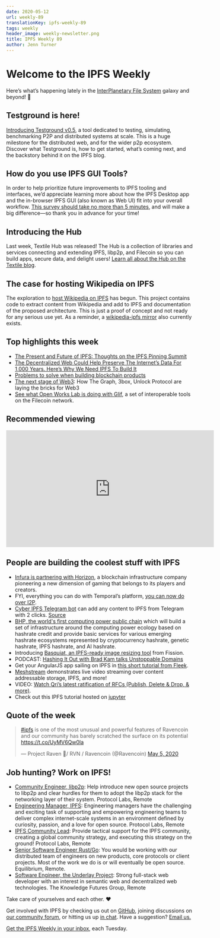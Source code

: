```yaml
---
date: 2020-05-12
url: weekly-89
translationKey: ipfs-weekly-89
tags: weekly
header_image: weekly-newsletter.png
title: IPFS Weekly 89
author: Jenn Turner
---
```


# Welcome to the IPFS Weekly

Here’s what’s happening lately in the [InterPlanetary File System](https://ipfs.io/) galaxy and beyond! 🚀


## Testground is here!
[Introducing Testground v0.5](https://blog.ipfs.io/2020-05-06-launching-testground/), a tool dedicated to testing, simulating, benchmarking P2P and distributed systems at scale. This is a huge milestone for the distributed web, and for the wider p2p ecosystem. Discover what Testground is, how to get started, what’s coming next, and the backstory behind it on the IPFS blog.


## How do you use IPFS GUI Tools?
In order to help prioritize future improvements to IPFS tooling and interfaces, we’d appreciate learning more about how the IPFS Desktop app and the in-browser IPFS GUI (also known as Web UI) fit into your overall workflow. [This survey should take no more than 5 minutes](https://forms.gle/c6gHP1pVtwtRpzdP7), and will make a big difference—so thank you in advance for your time!

## Introducing the Hub
Last week, Textile Hub was released! The Hub is a collection of libraries and services connecting and extending IPFS, libp2p, and Filecoin so you can build apps, secure data, and delight users! [Learn all about the Hub on the Textile blog](https://blog.textile.io/announcing-the-textile-protocol-hub/). 

## The case for hosting Wikipedia on IPFS
The exploration to [host Wikipedia on IPFS](https://github.com/santhoshtr/wikipedia-ipfs) has begun. This project contains code to extract content from Wikipedia and add to IPFS and documentation of the proposed architecture. This is just a proof of concept and not ready for any serious use yet. As a reminder, a [wikipedia-ipfs mirror](https://github.com/ipfs/distributed-wikipedia-mirror) also currently exists.


## Top highlights this week
* [The Present and Future of IPFS: Thoughts on the IPFS Pinning Summit](https://codeclimbing.com/the-present-and-future-of-ipfs-thoughts-on-the-ipfs-pinning-summit/)
* [The Decentralized Web Could Help Preserve The Internet’s Data For 1,000 Years. Here’s Why We Need IPFS To Build It](https://www.techdirt.com/articles/20200504/16050844431/decentralized-web-could-help-preserve-internets-data-1000-years-heres-why-we-need-ipfs-to-build-it.shtml#comments)
* [Problems to solve when building blockchain products](https://medium.com/nirman-tech-blog/problems-to-solve-when-building-blockchain-products-4af3e5cd7f6b)
* [The next stage of Web3](https://flynnjamm.substack.com/p/the-next-stage-of-web3): How The Graph, 3box, Unlock Protocol are laying the bricks for Web3
* [See what Open Works Lab is doing with Glif](https://filecoin.io/blog/community-jonathan-schwartz-owl/), a set of interoperable tools on the Filecoin network.


## Recommended viewing
<iframe width="560" height="315" src="https://www.youtube.com/embed/6b8OANmw2kM" frameborder="0" allow="accelerometer; autoplay; encrypted-media; gyroscope; picture-in-picture" allowfullscreen></iframe>


## People are building the coolest stuff with IPFS
* [Infura is partnering with Horizon](https://infura.io/customers/skyweaver), a blockchain infrastructure company pioneering a new dimension of gaming that belongs to its players and creators.
* FYI, everything you can do with Temporal’s platform, [you can now do over I2P](https://medium.com/temporal-cloud/temporal-i2p-infrastructure-refresh-52fe40751f8b).
* [Cyber IPFS Telegram bot](http://t.me/cyberdBot) can add any content to IPFS from Telegram with 2 clicks. [Source](https://github.com/Snedashkovsky/cyberdBot) 
* [BHP, the world's first computing power public chain](https://finance.yahoo.com/news/ecology-bhp-public-chain-begun-151000655.html) which will build a set of infrastructure around the computing power ecology based on hashrate credit and provide basic services for various emerging hashrate ecosystems represented by cryptocurrency hashrate, genetic hashrate, IPFS hashrate, and AI hashrate.
* Introducing [Basquiat, an IPFS-ready image resizing tool](https://talk.fission.codes/t/basquiat-an-ipfs-ready-image-resizing-tool/612) from Fission.
* PODCAST: [Hashing It Out with Brad Kam talks Unstoppable Domains](https://medium.com/unstoppabledomains/hashing-it-out-with-brad-kam-transcript-a347f04a1a4)
* Get your AngularJS app sailing on IPFS in [this short tutorial from Fleek](https://blog.fleek.co/posts/angularjs-on-ipfs-on-fleek).
* [Meshstream](https://github.com/tomeshnet/meshstream) demonstrates live video streaming over content addressable storage, IPFS, and more! 
* VIDEO: [Watch Qri’s latest ratification of RFCs (Publish, Delete & Drop, & more)](https://www.youtube.com/watch?v=gQu2XZZUqv4&feature=emb_logo).
* Check out this IPFS tutorial hosted on [jupyter](https://github.com/fede2cr/jupyter_playground/blob/master/bash/IPFS.ipynb)


## Quote of the week
<blockquote class="twitter-tweet"><p lang="en" dir="ltr"><a href="https://twitter.com/hashtag/ipfs?src=hash&amp;ref_src=twsrc%5Etfw">#ipfs</a> is one of the most unusual and powerful features of Ravencoin and our community has barely scratched the surface on its potential <a href="https://t.co/UyMV6Qw0la">https://t.co/UyMV6Qw0la</a></p>&mdash; Project Raven 🦅/ RVN / Ravencoin (@Ravencoin) <a href="https://twitter.com/Ravencoin/status/1257506307558555648?ref_src=twsrc%5Etfw">May 5, 2020</a></blockquote> 


## Job hunting? Work on IPFS!
* [Community Engineer, libp2p](https://jobs.lever.co/protocol/0afd449f-b292-42b4-abfd-af26415b796b): Help introduce new open source projects to libp2p and clear hurdles for them to adopt the libp2p stack for the networking layer of their system. Protocol Labs, Remote
* [Engineering Manager, IPFS](https://jobs.lever.co/protocol/3f0787e8-58b3-4122-a1ea-424561d2658f): Engineering managers have the challenging and exciting task of supporting and empowering engineering teams to deliver complex internet-scale systems in an environment defined by curiosity, passion, and a love for open source. Protocol Labs, Remote
* [IPFS Community Lead](https://jobs.lever.co/protocol/71c4a9b9-af90-4ce9-9dba-8b72507997bf): Provide tactical support for the IPFS community, creating a global community strategy, and executing this strategy on the ground! Protocol Labs, Remote
* [Senior Software Engineer Rust/Go](https://www.notion.so/Hiring-Senior-Software-Engineer-Rust-Go-e6c94ccc261f426c80a483c7fc642412): You would be working with our distributed team of engineers on new products, core protocols or client projects. Most of the work we do is or will eventually be open source. Equilibrium, Remote. 
* [Software Engineer, the Underlay Project](https://notes.knowledgefutures.org/pub/si1okbw9): Strong full-stack web developer with an interest in semantic web and decentralized web technologies. The Knowledge Futures Group, Remote


Take care of yourselves and each other. ❤️

Get involved with IPFS by checking us out on [GitHub](https://github.com/ipfs), joining discussions on [our community forum](https://discuss.ipfs.io/), or hitting us up [in chat](https://riot.im/app/#/room/#ipfs:matrix.org). Have a suggestion? [Email us.](mailto:newsletter@ipfs.io)

[Get the IPFS Weekly in your inbox](https://ipfs.us4.list-manage.com/subscribe?u=25473244c7d18b897f5a1ff6b&id=cad54b2230), each Tuesday.
